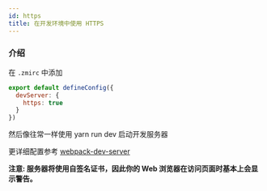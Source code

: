 ```yaml
---
id: https
title: 在开发环境中使用 HTTPS
---
```


### 介绍

在 `.zmirc` 中添加

```js
export default defineConfig({
  devServer: {
    https: true
  }
})
```

然后像往常一样使用 yarn run dev 启动开发服务器

更详细配置参考 [webpack-dev-server](https://webpack.docschina.org/configuration/dev-server/#devserverhttps)

**注意: 服务器将使用自签名证书，因此你的 Web 浏览器在访问页面时基本上会显示警告。**
